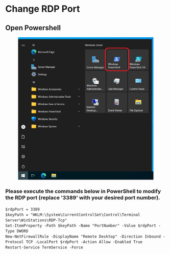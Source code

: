 # Change RDP Port



## Open Powershell

<figure><img src="../.gitbook/assets/image (52).png" alt=""><figcaption></figcaption></figure>

### Please execute the commands below in PowerShell to modify the RDP port (replace '3389' with your desired port number).

`$rdpPort = 3389`\
`$keyPath = "HKLM:\System\CurrentControlSet\Control\Terminal Server\WinStations\RDP-Tcp"`\
`Set-ItemProperty -Path $keyPath -Name "PortNumber" -Value $rdpPort -Type DWORD`\
`New-NetFirewallRule -DisplayName "Remote Desktop" -Direction Inbound -Protocol TCP -LocalPort $rdpPort -Action Allow -Enabled True`\
`Restart-Service TermService -Force`





